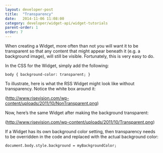 ```yaml
---
layout: developer-post
title:  "Transparency"
date:   2014-11-06 11:08:00
category: developer/widget-api/widget-tutorials
parent-order: 1
order: 7
---
```


When creating a Widget, more often than not you will want it to be transparent so that any content that might appear beneath it (e.g. a background image), will still be visible. Fortunately, this is very easy to do.

In the CSS for the Widget, simply add the following:

```
body { background-color: transparent; }
```

To illustrate, here is what the RSS Widget might look like without transparency. Notice the white box around it:

(http://www.risevision.com/wp-content/uploads/2011/10/NonTransparent.png)

Now, here’s the same Widget after making the background transparent:

(http://www.risevision.com/wp-content/uploads/2011/10/Transparent.png)

If a Widget has its own background color setting, then transparency needs to be overridden in the code and replaced with the actual background color:

```
document.body.style.background = myBackgroundColor;
```